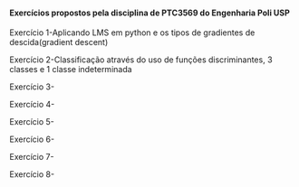 #### Exercícios propostos pela disciplina de PTC3569 do Engenharia Poli USP
Exercício 1-Aplicando LMS em python e os tipos de gradientes de descida(gradient descent)

Exercício 2-Classificação através do uso de funções discriminantes, 3 classes e 1 classe indeterminada

Exercício 3-

Exercício 4-

Exercício 5-

Exercício 6-

Exercício 7-

Exercício 8-

